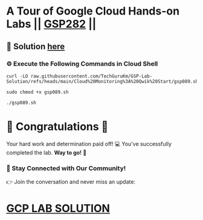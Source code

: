 # A Tour of Google Cloud Hands-on Labs || [GSP282](https://www.cloudskillsboost.google/focuses/2794?parent=catalog) ||

## 🔑 Solution [here](https://youtu.be/5VZCXNC2Rl0?si=TjX4rYLveC73Sdnp)

### ⚙️ Execute the Following Commands in Cloud Shell


```
curl -LO raw.githubusercontent.com/TechGuruKm/GSP-Lab-Solution/refs/heads/main/Cloud%20Monitoring%3A%20Qwik%20Start/gsp089.sh

sudo chmod +x gsp089.sh

./gsp089.sh
```
# 🎉 Congratulations 🎉 

Your hard work and determination paid off! 💻
You've successfully completed the lab. **Way to go!** 🚀

### 💬 Stay Connected with Our Community!

👉 Join the conversation and never miss an update:

# [GCP LAB SOLUTION](https://www.youtube.com/@techgurukm)
